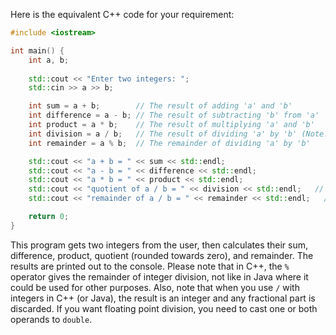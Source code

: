Here is the equivalent C++ code for your requirement:

```cpp
#include <iostream>

int main() {
    int a, b;
    
    std::cout << "Enter two integers: ";
    std::cin >> a >> b;

    int sum = a + b;        // The result of adding 'a' and 'b'
    int difference = a - b; // The result of subtracting 'b' from 'a'
    int product = a * b;    // The result of multiplying 'a' and 'b'
    int division = a / b;   // The result of dividing 'a' by 'b' (Note: 'division' does not contain the fractional result)
    int remainder = a % b;  // The remainder of dividing 'a' by 'b'

    std::cout << "a + b = " << sum << std::endl;
    std::cout << "a - b = " << difference << std::endl;
    std::cout << "a * b = " << product << std::endl;
    std::cout << "quotient of a / b = " << division << std::endl;   // truncates towards 0
    std::cout << "remainder of a / b = " << remainder << std::endl;   // same sign as first operand

    return 0;
}
```

This program gets two integers from the user, then calculates their sum, difference, product, quotient (rounded towards zero), and remainder. The results are printed out to the console. Please note that in C++, the `%` operator gives the remainder of integer division, not like in Java where it could be used for other purposes. Also, note that when you use `/` with integers in C++ (or Java), the result is an integer and any fractional part is discarded. If you want floating point division, you need to cast one or both operands to `double`.
